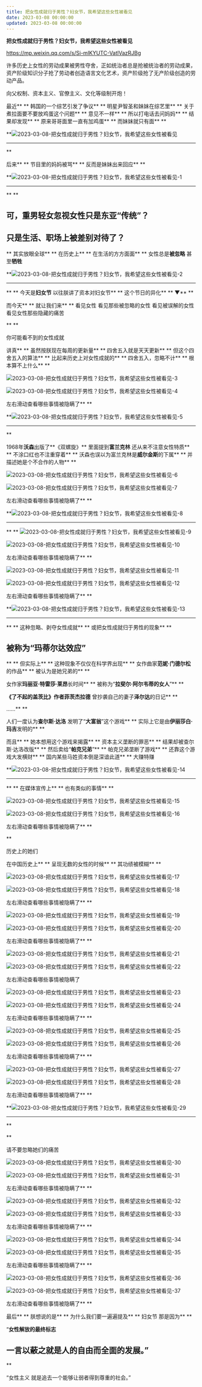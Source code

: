 ```yaml
---
title: 把女性成就归于男性？妇女节，我希望这些女性被看见
date: 2023-03-08 00:00:00
updated: 2023-03-08 00:00:00
---
```



**把女性成就归于男性？妇女节，我希望这些女性被看见**

https://mp.weixin.qq.com/s/Si-mlKYUTC-VatlVazRJBg

许多历史上女性的劳动成果被男性夺舍，正如统治者总是抢被统治者的劳动成果，资产阶级知识分子抢了劳动者创造语言文化艺术，资产阶级抢了无产阶级创造的劳动产品。

向父权制、资本主义、官僚主义、文化等级制开炮！

最近**
**
韩国的一个综艺引发了争议**
**
明星尹智圣和妹妹在综艺里**
**
关于煮拉面要不要放鸡蛋这个问题**
**
意见不一样**
**
所以打电话去问妈妈**
**
结果却发现**
**
原来哥哥面里一直有加鸡蛋**
**
而妹妹就只有面**
**

**![2023-03-08-把女性成就归于男性？妇女节，我希望这些女性被看见](assets/2023-03-08-把女性成就归于男性？妇女节，我希望这些女性被看见.jpeg)
****
**

后来**
**
节目里的妈妈被骂**
**
反而是妹妹出来回应**
**

**![2023-03-08-把女性成就归于男性？妇女节，我希望这些女性被看见-1](assets/2023-03-08-把女性成就归于男性？妇女节，我希望这些女性被看见-1.jpeg)
****
**
**
## 可，重男轻女忽视女性只是东亚“传统”？
## 只是生活、职场上被差别对待了？
**
其实放眼全球**
**
在历史上**
**
在生活的方方面面**
**
女性总是**被忽略**
甚至**牺牲**

**![2023-03-08-把女性成就归于男性？妇女节，我希望这些女性被看见-2](assets/2023-03-08-把女性成就归于男性？妇女节，我希望这些女性被看见-2.jpeg)
****
**
**
今天是**妇女节**
以往朕讲了资本对妇女节**
**
这个节日的异化**
**
▼**
**

而今天**
**
就让我们来**
**
看见女性
看见那些被忽略的女性
看见被误解的女性
看见女性那些隐藏的痛苦

**
**

你可能看不到的女性成就

讲真**
**
虽然按朕现在每周的更新量**
**
四舍五入就是天天更新**
**
但这个四舍五入的算法**
**
比起来历史上对女性成就的**
**
四舍五入，忽略不计**
**
根本算不上什么**
**

![2023-03-08-把女性成就归于男性？妇女节，我希望这些女性被看见-3](assets/2023-03-08-把女性成就归于男性？妇女节，我希望这些女性被看见-3.jpeg)

![2023-03-08-把女性成就归于男性？妇女节，我希望这些女性被看见-4](assets/2023-03-08-把女性成就归于男性？妇女节，我希望这些女性被看见-4.jpeg)

左右滑动查看哪些事情被隐瞒了**
**

**![2023-03-08-把女性成就归于男性？妇女节，我希望这些女性被看见-5](assets/2023-03-08-把女性成就归于男性？妇女节，我希望这些女性被看见-5.jpeg)
****
**

1968年**沃森**出版了**《双螺旋》**
里面提到**富兰克林**
还从来不注意女性特质**
**
不涂口红也不注重穿着**
**
沃森也误以为富兰克林是**威尔金斯**的下属**
**
并描述她是个不合作的人物**
**

![2023-03-08-把女性成就归于男性？妇女节，我希望这些女性被看见-6](assets/2023-03-08-把女性成就归于男性？妇女节，我希望这些女性被看见-6.jpeg)

![2023-03-08-把女性成就归于男性？妇女节，我希望这些女性被看见-7](assets/2023-03-08-把女性成就归于男性？妇女节，我希望这些女性被看见-7.jpeg)

左右滑动查看哪些事情被隐瞒了**
**

**![2023-03-08-把女性成就归于男性？妇女节，我希望这些女性被看见-8](assets/2023-03-08-把女性成就归于男性？妇女节，我希望这些女性被看见-8.jpeg)
****
**
**
![2023-03-08-把女性成就归于男性？妇女节，我希望这些女性被看见-9](assets/2023-03-08-把女性成就归于男性？妇女节，我希望这些女性被看见-9.jpeg)

![2023-03-08-把女性成就归于男性？妇女节，我希望这些女性被看见-10](assets/2023-03-08-把女性成就归于男性？妇女节，我希望这些女性被看见-10.jpeg)

左右滑动查看哪些事情被隐瞒了**
**

![2023-03-08-把女性成就归于男性？妇女节，我希望这些女性被看见-11](assets/2023-03-08-把女性成就归于男性？妇女节，我希望这些女性被看见-11.jpeg)

![2023-03-08-把女性成就归于男性？妇女节，我希望这些女性被看见-12](assets/2023-03-08-把女性成就归于男性？妇女节，我希望这些女性被看见-12.jpeg)

左右滑动查看哪些事情被隐瞒了**
**

**![2023-03-08-把女性成就归于男性？妇女节，我希望这些女性被看见-13](assets/2023-03-08-把女性成就归于男性？妇女节，我希望这些女性被看见-13.jpeg)
****
**
**
这种忽略、剥夺女性成就**
**
或把女性成就归于男性的现象**
**
## 被称为“玛蒂尔达效应”
**
**
但实际上**
**
这种现象不仅仅在科学界出现**
**
女作曲家**范妮·门德尔松**的作品**
**
被认为是她兄弟的**
**

女作家**玛丽亚·特雷莎·莱昂**长时间**
**
被称为“**拉斐尔·阿尔韦蒂的女人**”**
**

**《了不起的盖茨比》**作者**菲茨杰拉德**
曾抄袭自己的妻子**泽尔达**的日记**
**

……**
**

人们一度认为**查尔斯·达洛**
发明了“**大富翁**”这个游戏**
**
实际上它是由**伊丽莎白·玛吉**发明的**
**

而且**
**
她本想用这个游戏来揭露**
**
资本主义垄断的罪恶**
**
结果却被查尔斯·达洛改版**
**
然后卖给“**帕克兄弟**”**
**
帕克兄弟垄断了游戏**
**
还靠这个游戏大发横财**
**
国内某些马姓资本倒是深谙此道**
**
大赚特赚

**![2023-03-08-把女性成就归于男性？妇女节，我希望这些女性被看见-14](assets/2023-03-08-把女性成就归于男性？妇女节，我希望这些女性被看见-14.jpeg)
****
**
**
在媒体宣传上**
**
也有类似的事情**
**

![2023-03-08-把女性成就归于男性？妇女节，我希望这些女性被看见-15](assets/2023-03-08-把女性成就归于男性？妇女节，我希望这些女性被看见-15.jpeg)

![2023-03-08-把女性成就归于男性？妇女节，我希望这些女性被看见-16](assets/2023-03-08-把女性成就归于男性？妇女节，我希望这些女性被看见-16.jpeg)

左右滑动查看哪些事情被隐瞒了**
**

**

历史上的她们

在中国历史上**
**
呈现无数的女性的时候**
**
其功绩被模糊**
**

![2023-03-08-把女性成就归于男性？妇女节，我希望这些女性被看见-17](assets/2023-03-08-把女性成就归于男性？妇女节，我希望这些女性被看见-17.jpeg)

![2023-03-08-把女性成就归于男性？妇女节，我希望这些女性被看见-18](assets/2023-03-08-把女性成就归于男性？妇女节，我希望这些女性被看见-18.jpeg)

左右滑动查看哪些事情被隐瞒了**
**

![2023-03-08-把女性成就归于男性？妇女节，我希望这些女性被看见-19](assets/2023-03-08-把女性成就归于男性？妇女节，我希望这些女性被看见-19.jpeg)

![2023-03-08-把女性成就归于男性？妇女节，我希望这些女性被看见-20](assets/2023-03-08-把女性成就归于男性？妇女节，我希望这些女性被看见-20.jpeg)

左右滑动查看哪些事情被隐瞒了**
**

![2023-03-08-把女性成就归于男性？妇女节，我希望这些女性被看见-21](assets/2023-03-08-把女性成就归于男性？妇女节，我希望这些女性被看见-21.jpeg)

![2023-03-08-把女性成就归于男性？妇女节，我希望这些女性被看见-22](assets/2023-03-08-把女性成就归于男性？妇女节，我希望这些女性被看见-22.jpeg)

左右滑动查看哪些事情被隐瞒了

![2023-03-08-把女性成就归于男性？妇女节，我希望这些女性被看见-23](assets/2023-03-08-把女性成就归于男性？妇女节，我希望这些女性被看见-23.jpeg)

![2023-03-08-把女性成就归于男性？妇女节，我希望这些女性被看见-24](assets/2023-03-08-把女性成就归于男性？妇女节，我希望这些女性被看见-24.jpeg)

左右滑动查看哪些事情被隐瞒了**
**

![2023-03-08-把女性成就归于男性？妇女节，我希望这些女性被看见-25](assets/2023-03-08-把女性成就归于男性？妇女节，我希望这些女性被看见-25.jpeg)

![2023-03-08-把女性成就归于男性？妇女节，我希望这些女性被看见-26](assets/2023-03-08-把女性成就归于男性？妇女节，我希望这些女性被看见-26.jpeg)

左右滑动查看哪些事情被隐瞒了**
**

![2023-03-08-把女性成就归于男性？妇女节，我希望这些女性被看见-27](assets/2023-03-08-把女性成就归于男性？妇女节，我希望这些女性被看见-27.jpeg)

![2023-03-08-把女性成就归于男性？妇女节，我希望这些女性被看见-28](assets/2023-03-08-把女性成就归于男性？妇女节，我希望这些女性被看见-28.jpeg)

左右滑动查看哪些事情被隐瞒了**
**

**![2023-03-08-把女性成就归于男性？妇女节，我希望这些女性被看见-29](assets/2023-03-08-把女性成就归于男性？妇女节，我希望这些女性被看见-29.jpeg)
****
**

**

请不要忽略她们的痛苦

![2023-03-08-把女性成就归于男性？妇女节，我希望这些女性被看见-30](assets/2023-03-08-把女性成就归于男性？妇女节，我希望这些女性被看见-30.jpeg)

![2023-03-08-把女性成就归于男性？妇女节，我希望这些女性被看见-31](assets/2023-03-08-把女性成就归于男性？妇女节，我希望这些女性被看见-31.jpeg)

左右滑动查看哪些事情被隐瞒了**
**

![2023-03-08-把女性成就归于男性？妇女节，我希望这些女性被看见-32](assets/2023-03-08-把女性成就归于男性？妇女节，我希望这些女性被看见-32.jpeg)

![2023-03-08-把女性成就归于男性？妇女节，我希望这些女性被看见-33](assets/2023-03-08-把女性成就归于男性？妇女节，我希望这些女性被看见-33.jpeg)

左右滑动查看哪些事情被隐瞒了**
**

![2023-03-08-把女性成就归于男性？妇女节，我希望这些女性被看见-34](assets/2023-03-08-把女性成就归于男性？妇女节，我希望这些女性被看见-34.jpeg)

![2023-03-08-把女性成就归于男性？妇女节，我希望这些女性被看见-35](assets/2023-03-08-把女性成就归于男性？妇女节，我希望这些女性被看见-35.jpeg)

左右滑动查看哪些事情被隐瞒了**
**

![2023-03-08-把女性成就归于男性？妇女节，我希望这些女性被看见-36](assets/2023-03-08-把女性成就归于男性？妇女节，我希望这些女性被看见-36.jpeg)

![2023-03-08-把女性成就归于男性？妇女节，我希望这些女性被看见-37](assets/2023-03-08-把女性成就归于男性？妇女节，我希望这些女性被看见-37.jpeg)

左右滑动查看哪些事情被隐瞒了**
**

最后**
**
朕想说的是**
**
为什么我们要一遍遍提及**
**
妇女节
那是因为**
**

“**女性解放的最终标志**
## 一言以蔽之就是人的自由而全面的发展。”
**

“女性主义
就是追去一个能够让弱者得到尊重的社会。”
